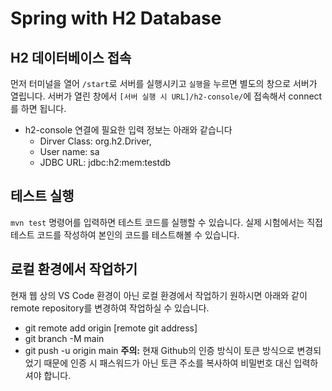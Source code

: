 # Spring with H2 Database
## H2 데이터베이스 접속
먼저 터미널을 열어 `/start`로 서버를 실행시키고 `실행`을 누르면 별도의 창으로 서버가 열립니다.
서버가 열린 창에서 `[서버 실행 시 URL]/h2-console/`에 접속해서 connect를 하면 됩니다.
- h2-console 연결에 필요한 입력 정보는 아래와 같습니다
  - Dirver Class: org.h2.Driver,
  - User name: sa
  - JDBC URL: jdbc:h2:mem:testdb
## 테스트 실행
`mvn test` 명령어를 입력하면 테스트 코드를 실행할 수 있습니다. 
실제 시험에서는 직접 테스트 코드를 작성하여 본인의 코드를 테스트해볼 수 있습니다.
## 로컬 환경에서 작업하기
현재 웹 상의 VS Code 환경이 아닌 로컬 환경에서 작업하기 원하시면 아래와 같이 remote repository를 변경하여 작업하실 수 있습니다.
- git remote add origin [remote git address]
- git branch -M main
- git push -u origin main
**주의:** 현재 Github의 인증 방식이 토큰 방식으로 변경되었기 때문에 인증 시 패스워드가 아닌 토큰 주소를 복사하여 비밀번호 대신 입력하셔야 합니다. 
